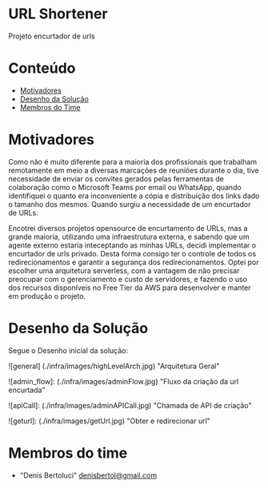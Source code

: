 # URL Shortener
Projeto encurtador de urls


# Conteúdo
* [Motivadores](#motivadores)
* [Desenho da Solução](#solucao)
* [Membros do Time](#team-members)

# <a name="motivadores"></a>Motivadores
Como não é muito diferente para a maioria dos profissionais que trabalham remotamente em meio a diversas marcações de reuniões durante o dia, tive necessidade de enviar os convites gerados pelas ferramentas de colaboração como o Microsoft Teams por email ou WhatsApp, quando identifiquei o quanto era inconveniente a cópia e distribuição dos links dado o tamanho dos mesmos. Quando surgiu a necessidade de um encurtador de URLs.

Encotrei diversos projetos opensource de encurtamento de URLs, mas a grande maioria, utilizando uma infraestrutura externa, e sabendo que um agente externo estaria inteceptando as minhas URLs, decidi implementar o encurtador de urls privado. Desta forma consigo ter o controle de todos os redirecionamentos e garantir a segurança dos redirecionamentos.
Optei por escolher uma arquitetura serverless, com a vantagem de não precisar preocupar com o gerenciamento e custo de servidores, e fazendo o uso dos recursos disponíveis no Free Tier da AWS para desenvolver e manter em produção o projeto.

# <a name="solucao"></a>Desenho da Solução

Segue o Desenho inicial da solução:

![general] (./infra/images/highLevelArch.jpg) "Arquitetura Geral"

![admin_flow]: (./infra/images/adminFlow.jpg)  "Fluxo da criação da url encurtada"

![apiCall]: (./infra/images/adminAPICall.jpg)  "Chamada de API de criação"

![geturl]: (./infra/images/getUrl.jpg)  "Obter e redirecionar url"

# <a name="team-members"></a>Membros do time
* "Denis Bertoluci" <denisbertol@gmail.com>